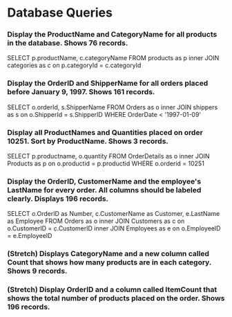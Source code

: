 # Database Queries

### Display the ProductName and CategoryName for all products in the database. Shows 76 records.

SELECT p.productName, c.categoryName
FROM products as p
inner JOIN categories as c on p.categoryId = c.categoryId

### Display the OrderID and ShipperName for all orders placed before January 9, 1997. Shows 161 records.

SELECT o.orderId, s.ShipperName
FROM Orders as o
inner JOIN shippers as s on o.ShipperId = s.ShipperID
WHERE OrderDate < '1997-01-09'

### Display all ProductNames and Quantities placed on order 10251. Sort by ProductName. Shows 3 records.

SELECT p.productname, o.quantity
FROM OrderDetails as o
inner JOIN Products as p on o.productid = p.productid
WHERE o.orderid = 10251

### Display the OrderID, CustomerName and the employee's LastName for every order. All columns should be labeled clearly. Displays 196 records.

SELECT o.OrderID as Number, c.CustomerName as Customer, e.LastName as Employee
FROM Orders as o
inner JOIN Customers as c on o.CustomerID = c.CustomerID
inner JOIN Employees as e on o.EmployeeID = e.EmployeeID

### (Stretch) Displays CategoryName and a new column called Count that shows how many products are in each category. Shows 9 records.

### (Stretch) Display OrderID and a column called ItemCount that shows the total number of products placed on the order. Shows 196 records.
